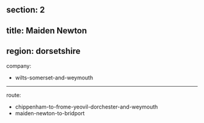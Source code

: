 section: 2
----
title: Maiden Newton
----
region: dorsetshire
----
company:
- wilts-somerset-and-weymouth
----
route:
- chippenham-to-frome-yeovil-dorchester-and-weymouth
- maiden-newton-to-bridport
